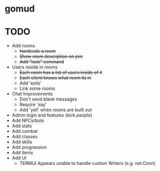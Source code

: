 # gomud

# TODO
* Add rooms
  * ~~Hardcode a room~~
  * ~~Show room description on join~~
  * ~~Add "look" command~~
* Users reside in rooms
  * ~~Each room has a list of users inside of it~~
  * ~~Each client knows what room its in~~
  * Add 'exits'
  * Link some rooms
* Chat Improvements
  * Don't send blank messages
  * Require 'say'
  * Add 'yell' when rooms are built out
* Admin login and features (kick people)
* Add NPCs/bots
* Add stats
* Add combat
* Add classes
* Add skills
* Add progression
* Add items
* Add UI
  * TERMUI Appears unable to handle custom Writers (e.g. net.Conn)
